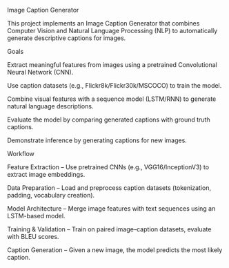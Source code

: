 Image Caption Generator

This project implements an Image Caption Generator that combines Computer Vision and Natural Language Processing (NLP) to automatically generate descriptive captions for images.

Goals

Extract meaningful features from images using a pretrained Convolutional Neural Network (CNN).

Use caption datasets (e.g., Flickr8k/Flickr30k/MSCOCO) to train the model.

Combine visual features with a sequence model (LSTM/RNN) to generate natural language descriptions.

Evaluate the model by comparing generated captions with ground truth captions.

Demonstrate inference by generating captions for new images.

Workflow

Feature Extraction – Use pretrained CNNs (e.g., VGG16/InceptionV3) to extract image embeddings.

Data Preparation – Load and preprocess caption datasets (tokenization, padding, vocabulary creation).

Model Architecture – Merge image features with text sequences using an LSTM-based model.

Training & Validation – Train on paired image–caption datasets, evaluate with BLEU scores.

Caption Generation – Given a new image, the model predicts the most likely caption.
